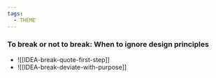 ```yaml
---
tags:
  - THEME
---
```


### To break or not to break: When to ignore design principles               

- ![[IDEA-break-quote-first-step]]
- ![[IDEA-break-deviate-with-purpose]]

